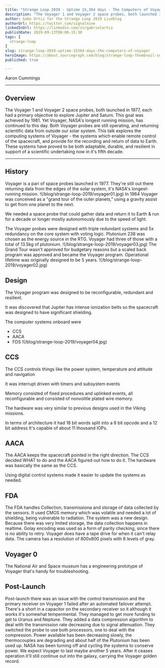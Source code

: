 ```yaml
---
title: "Strange Loop 2019 - Uptime 15,364 days - The Computers of Voyager"
description: "The Voyager 1 and Voyager 2 space probes, both launched in 1977, each had a primary objective to explore Jupiter and Saturn. This goal was achieved by 1981. Yet Voyager, NASA's longest running mission, has continued to this day. Both Voyager probes are still operating, and returning scientific data from outside our solar system. This talk explores the computing systems of Voyager - the systems which enable remote control of the spacecraft, and provide for the recording and return of data to Earth. These systems have proved to be both adaptable, durable, and resilient in support of a scientific undertaking now in it's fifth decade."
author: Gabe Ortiz for the Strange Loop 2019 Liveblog
authorUrl: https://twitter.com/signalnine
linkedInUrl: https://linkedin.com/in/gabrielortiz
publishDate: 2019-09-13T00:00-15:30
tags: [
  strange-loop
]
slug: strange-loop-2019-uptime-15364-days-the-computers-of-voyager
heroImage: https://about.sourcegraph.com/blog/strange-loop-thumbnail-square-v2.jpg
published: true

---
```


<div class="container p-0 liveblog-presenters">
  <div class="row m-0">
      <p class=" mr-12 m-0">
        <span class="liveblog-presenters__name">Aaron Cummings</span>
        <a href="https://twitter.com/btvaaron" target="_blank" title="Twitter"><i class="fa fa-twitter pr-2"></i></a>
        <a href="https://github.com/aaroncummings" target="_blank" title="GitHub"><i class="fa fa-github pr-2"></i></a>
        <a href="http://aaroncummings.com" target="_blank" title="Speaker's site"><i class="fa fa-globe pr-2"></i></a>
      </p>
  </div>
</div>

---

## Overview

The Voyager 1 and Voyager 2 space probes, both launched in 1977, each had a primary objective to explore Jupiter and Saturn. This goal was achieved by 1981. Yet Voyager, NASA's longest running mission, has continued to this day. Both Voyager probes are still operating, and returning scientific data from outside our solar system. This talk explores the computing systems of Voyager - the systems which enable remote control of the spacecraft, and provide for the recording and return of data to Earth. These systems have proved to be both adaptable, durable, and resilient in support of a scientific undertaking now in it's fifth decade.

---

## History
Voyager is a pari of space probes launched in 1977. They're still out there returning data from the edges of the solar system, it's NASA's longest-running mission.
!(/blog/strange-loop-2019/voyager01.jpg)
In 1964 Voyager was conceived as a "grand tour of the outer planets," using a gravity assist to get from one planet to the next.

We needed a space probe that could gather data and return it to Earth & run for a decade or longer mostly autonomously due to the speed of light.

The Voyager probes were designed with triple redundant systems and 5x redundancy on the core system with voting logic. Plutonium 238 was chosen as the energy source in the RTG. Voyager had three of those with a total of 13.5kg of plutonium.
!(/blog/strange-loop-2019/voyager03.jpg)
The Grand Tour wasn't approved for budgetary reasons but a scaled back program was approved and became the Voyager program. Operational lifetime was originally designed to be 5 years.
!(/blog/strange-loop-2019/voyager02.jpg)

## Design
The Voyager program was designed to be reconfigurable, redundant and resilient. 

It was discovered that Jupiter has intense ionization belts so the spacecraft was designed to have significant shielding. 

The computer systems onboard were
* CCS 
* AACA 
* FDS
!(/blog/strange-loop-2019/voyager04.jpg)

## CCS
The CCS controls things like the power system, temperature and attitude and navigation

It was interrupt driven with timers and subsystem events

Memory consisted of fixed procedures and uplinked events, all reconfigurable and consisted of nonvolitle plated wire memory.

The hardware was very similar to previous designs used in the Viking missions.

In terms of architecture it had 18 bit words split into a 6 bit opcode and a 12 bit address
It's capable of about 11 thousand IOPs. 

## AACA 
The AACA keeps the spacecraft pointed in the right direction. The CCS decided WHAT to do and the AACA figured out how to do it.
The hardware was basically the same as the CCS. 

Using digital control systems made it easier to update the systems as needed.

## FDA

The FDA handles Collection, transmissiona and storage of data collected by the sensors. It used CMOS memory which was volatile and needed a lot of shielding, being vulnerable to radiation.
The system was a new design. Because there was very lmited storage, the data collection happens in realtime. 
Golay encoding was used as a form of parity checking, since there is no ability to retry. Voyager does have a tape drive for when it can't relay data. The camera has a resolution of 800x800 pixels with 8 levels of gray.

## Voyager 0
The National Air and Space museum has a engineering prototype of Voyager that's handy for troubleshooting.


## Post-Launch

Post-launch there was an issue with the control transmission and the primary receiver on Voyager 1 failed after an automated failover attempt. There's a short in a capacitor on the secondary receiver so it although it works it's somewhat tempermental.
They managed to get more funding to get to Uranus and Neptune. They added a data compression algorithm to deal with the transmission rate decreasing due to signal attenuation. They switched the probe to use both processors, one to deal with the compression.
Power available has been decreasing slowly, the thermocouples are degrading and about half of the Plutonium has been used up. NASA has been turning off and cycling the systems to conserve power. We expect Voyager to last maybe another 5 years. After it ceases operation it'll still continue out into the galaxy, carrying the Voyager golden record. 

